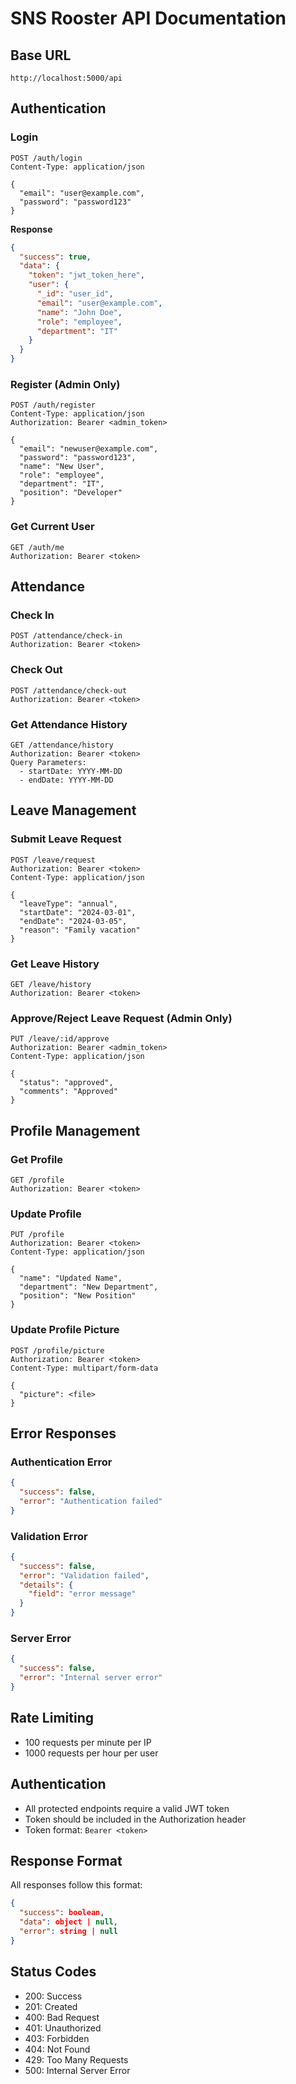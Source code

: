 # SNS Rooster API Documentation

## Base URL
```
http://localhost:5000/api
```

## Authentication

### Login
```http
POST /auth/login
Content-Type: application/json

{
  "email": "user@example.com",
  "password": "password123"
}
```

**Response**
```json
{
  "success": true,
  "data": {
    "token": "jwt_token_here",
    "user": {
      "_id": "user_id",
      "email": "user@example.com",
      "name": "John Doe",
      "role": "employee",
      "department": "IT"
    }
  }
}
```

### Register (Admin Only)
```http
POST /auth/register
Content-Type: application/json
Authorization: Bearer <admin_token>

{
  "email": "newuser@example.com",
  "password": "password123",
  "name": "New User",
  "role": "employee",
  "department": "IT",
  "position": "Developer"
}
```

### Get Current User
```http
GET /auth/me
Authorization: Bearer <token>
```

## Attendance

### Check In
```http
POST /attendance/check-in
Authorization: Bearer <token>
```

### Check Out
```http
POST /attendance/check-out
Authorization: Bearer <token>
```

### Get Attendance History
```http
GET /attendance/history
Authorization: Bearer <token>
Query Parameters:
  - startDate: YYYY-MM-DD
  - endDate: YYYY-MM-DD
```

## Leave Management

### Submit Leave Request
```http
POST /leave/request
Authorization: Bearer <token>
Content-Type: application/json

{
  "leaveType": "annual",
  "startDate": "2024-03-01",
  "endDate": "2024-03-05",
  "reason": "Family vacation"
}
```

### Get Leave History
```http
GET /leave/history
Authorization: Bearer <token>
```

### Approve/Reject Leave Request (Admin Only)
```http
PUT /leave/:id/approve
Authorization: Bearer <admin_token>
Content-Type: application/json

{
  "status": "approved",
  "comments": "Approved"
}
```

## Profile Management

### Get Profile
```http
GET /profile
Authorization: Bearer <token>
```

### Update Profile
```http
PUT /profile
Authorization: Bearer <token>
Content-Type: application/json

{
  "name": "Updated Name",
  "department": "New Department",
  "position": "New Position"
}
```

### Update Profile Picture
```http
POST /profile/picture
Authorization: Bearer <token>
Content-Type: multipart/form-data

{
  "picture": <file>
}
```

## Error Responses

### Authentication Error
```json
{
  "success": false,
  "error": "Authentication failed"
}
```

### Validation Error
```json
{
  "success": false,
  "error": "Validation failed",
  "details": {
    "field": "error message"
  }
}
```

### Server Error
```json
{
  "success": false,
  "error": "Internal server error"
}
```

## Rate Limiting
- 100 requests per minute per IP
- 1000 requests per hour per user

## Authentication
- All protected endpoints require a valid JWT token
- Token should be included in the Authorization header
- Token format: `Bearer <token>`

## Response Format
All responses follow this format:
```json
{
  "success": boolean,
  "data": object | null,
  "error": string | null
}
```

## Status Codes
- 200: Success
- 201: Created
- 400: Bad Request
- 401: Unauthorized
- 403: Forbidden
- 404: Not Found
- 429: Too Many Requests
- 500: Internal Server Error 